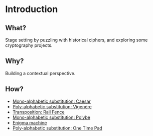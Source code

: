# Introduction

## What?

Stage setting by puzzling with historical ciphers, and exploring some cryptography projects.

## Why?

Building a contextual perspective.

## How?

* [Mono-alphabetic substitution: Caesar](caesar.md)
* [Poly-alphabetic substitution: Vigenère](vigenere.md)
* [Transposition: Rail Fence](rail-fence.md)
* [Mono-alphabetic substitution: Polybe](polybe.md)
* [Enigma machine](enigma.md)
* [Poly-alphabetic substitution: One Time Pad](otp.md)
